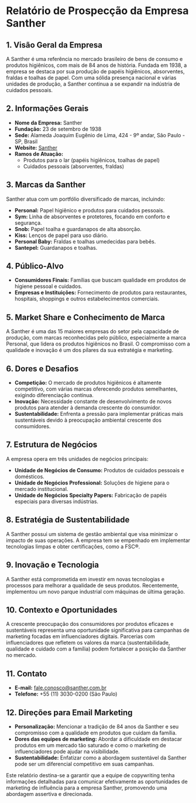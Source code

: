 # Relatório de Prospecção da Empresa Santher

## 1. Visão Geral da Empresa
A Santher é uma referência no mercado brasileiro de bens de consumo e produtos higiênicos, com mais de 84 anos de história. Fundada em 1938, a empresa se destaca por sua produção de papéis higiênicos, absorventes, fraldas e toalhas de papel. Com uma sólida presença nacional e várias unidades de produção, a Santher continua a se expandir na indústria de cuidados pessoais.

## 2. Informações Gerais
- **Nome da Empresa:** Santher
- **Fundação:** 23 de setembro de 1938
- **Sede:** Alameda Joaquim Eugênio de Lima, 424 - 9º andar, São Paulo - SP, Brasil
- **Website:** [Santher](https://www.santher.com.br)
- **Ramos de Atuação:**
  - Produtos para o lar (papéis higiênicos, toalhas de papel)
  - Cuidados pessoais (absorventes, fraldas)

## 3. Marcas da Santher
Santher atua com um portfólio diversificado de marcas, incluindo:
- **Personal:** Papel higiênico e produtos para cuidados pessoais.
- **Sym:** Linha de absorventes e protetores, focando em conforto e segurança.
- **Snob:** Papel toalha e guardanapos de alta absorção.
- **Kiss:** Lenços de papel para uso diário.
- **Personal Baby:** Fraldas e toalhas umedecidas para bebês.
- **Santepel:** Guardanapos e toalhas.

## 4. Público-Alvo
- **Consumidores Finais:** Famílias que buscam qualidade em produtos de higiene pessoal e cuidados.
- **Empresas e Instituições:** Fornecimento de produtos para restaurantes, hospitais, shoppings e outros estabelecimentos comerciais.

## 5. Market Share e Conhecimento de Marca
A Santher é uma das 15 maiores empresas do setor pela capacidade de produção, com marcas reconhecidas pelo público, especialmente a marca Personal, que lidera os produtos higiênicos no Brasil. O compromisso com a qualidade e inovação é um dos pilares da sua estratégia e marketing.

## 6. Dores e Desafios
- **Competição:** O mercado de produtos higiênicos é altamente competitivo, com várias marcas oferecendo produtos semelhantes, exigindo diferenciação contínua.
- **Inovação:** Necessidade constante de desenvolvimento de novos produtos para atender à demanda crescente do consumidor.
- **Sustentabilidade:** Enfrenta a pressão para implementar práticas mais sustentáveis devido à preocupação ambiental crescente dos consumidores.

## 7. Estrutura de Negócios
A empresa opera em três unidades de negócios principais:
- **Unidade de Negócios de Consumo:** Produtos de cuidados pessoais e domésticos.
- **Unidade de Negócios Professional:** Soluções de higiene para o mercado institucional.
- **Unidade de Negócios Specialty Papers:** Fabricação de papéis especiais para diversas indústrias.

## 8. Estratégia de Sustentabilidade
A Santher possui um sistema de gestão ambiental que visa minimizar o impacto de suas operações. A empresa tem se empenhado em implementar tecnologias limpas e obter certificações, como a FSC®.

## 9. Inovação e Tecnologia
A Santher está comprometida em investir em novas tecnologias e processos para melhorar a qualidade de seus produtos. Recentemente, implementou um novo parque industrial com máquinas de última geração.

## 10. Contexto e Oportunidades
A crescente preocupação dos consumidores por produtos eficazes e sustentáveis representa uma oportunidade significativa para campanhas de marketing focadas em influenciadores digitais. Parcerias com influenciadores que refletem os valores da marca (sustentabilidade, qualidade e cuidado com a família) podem fortalecer a posição da Santher no mercado.

## 11. Contato
- **E-mail:** fale.conosco@santher.com.br
- **Telefone:** +55 (11) 3030-0200 (São Paulo)

## 12. Direções para Email Marketing
- **Personalização:** Mencionar a tradição de 84 anos da Santher e seu compromisso com a qualidade em produtos que cuidam da família.
- **Dores das equipes de marketing:** Abordar a dificuldade em destacar produtos em um mercado tão saturado e como o marketing de influenciadores pode ajudar na visibilidade.
- **Sustentabilidade:** Enfatizar como a abordagem sustentável da Santher pode ser um diferencial competitivo em suas campanhas.

Este relatório destina-se a garantir que a equipe de copywriting tenha informações detalhadas para comunicar efetivamente as oportunidades de marketing de influência para a empresa Santher, promovendo uma abordagem assertiva e direcionada.